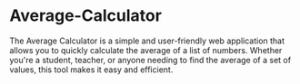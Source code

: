 # Average-Calculator
The Average Calculator is a simple and user-friendly web application that allows you to quickly calculate the average of a list of numbers. Whether you're a student, teacher, or anyone needing to find the average of a set of values, this tool makes it easy and efficient.

